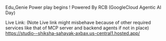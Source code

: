 Edu_Genie 
Power play begins !
Powered By RCB (GoogleCloud Agentic AI Day)

Live Link: (Note Live link might misbehave because of other required services like that of MCP server and backend agents if not in place)
https://studio--shiksha-sahayak-axbax.us-central1.hosted.app/
